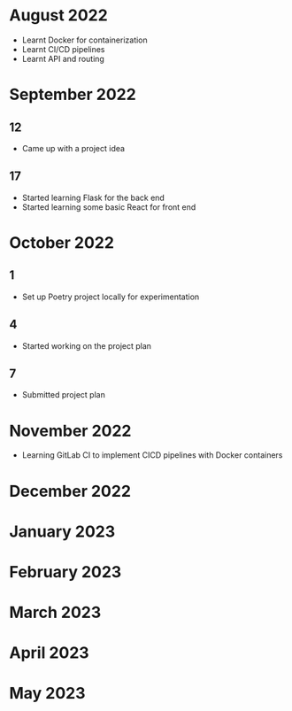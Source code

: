 # August 2022
- Learnt Docker for containerization 
- Learnt CI/CD pipelines 
- Learnt API and routing 

# September 2022
## 12
- Came up with a project idea

## 17 
- Started learning Flask for the back end 
- Started learning some basic React for front end


# October 2022
## 1
- Set up Poetry project locally for experimentation

## 4
- Started working on the project plan

## 7 
- Submitted project plan

# November 2022
- Learning GitLab CI to implement CICD pipelines with Docker containers

# December 2022

# January 2023

# February 2023

# March 2023

# April 2023

# May 2023
